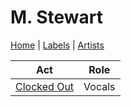 # M. Stewart

[Home](../index.md) | [Labels](../labels.md) | [Artists](../artists.md)

| Act | Role |
|---|---|
| [Clocked Out](clocked-out.md) | Vocals |